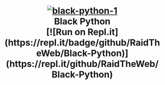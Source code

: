 <h1 align="center">
  <br>
  <a href="https://github.com/RaidTheWeb/Black-Python"><img src="https://i.ibb.co/98Z0FnZ/black-python-1.png" alt="black-python-1" border="0"></a>
  <br>
  Black Python
  <br>
  [![Run on Repl.it](https://repl.it/badge/github/RaidTheWeb/Black-Python)](https://repl.it/github/RaidTheWeb/Black-Python)
</h1>
